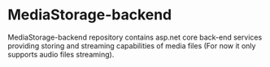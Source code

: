 # MediaStorage-backend
MediaStorage-backend repository contains asp.net core back-end services providing storing and streaming capabilities of media files (For now it only supports audio files streaming).
